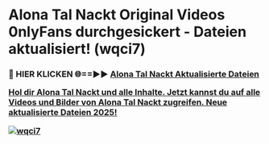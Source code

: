 # Alona Tal Nackt Original Videos 0nlyFans durchgesickert - Dateien aktualisiert! (wqci7)

<h3>🔴 HIER KLICKEN 🌐==►► <a href="https://tinyurl.com/h6vf6nb8" rel="nofollow">Alona Tal Nackt Aktualisierte Dateien

Hol dir Alona Tal Nackt und alle Inhalte. Jetzt kannst du auf alle Videos und Bilder von Alona Tal Nackt zugreifen. Neue aktualisierte Dateien 2025!

[![wqci7](https://i.imgur.com/sD4kR3V.gif)](https://tinyurl.com/h6vf6nb8)
